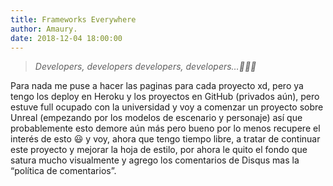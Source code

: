 ```yaml
---
title: Frameworks Everywhere
author: Amaury.
date: 2018-12-04 18:00:00
---
```


> *Developers, developers developers, developers…👏👏👏*

Para nada me puse a hacer las paginas para cada proyecto xd, pero ya tengo los deploy en Heroku y los proyectos en GitHub (privados aún), pero estuve full ocupado con la universidad y voy a comenzar un proyecto sobre Unreal (empezando por los modelos de escenario y personaje) así que probablemente esto demore aún más pero bueno por lo menos recupere el interés de esto 😃 y voy, ahora que tengo tiempo libre, a tratar de continuar este proyecto y mejorar la hoja de estilo, por ahora le quito el fondo que satura mucho visualmente y agrego los comentarios de Disqus mas la “política de comentarios”.